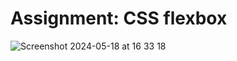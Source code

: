 # Assignment: CSS flexbox

![Screenshot 2024-05-18 at 16 33 18](https://github.com/KunnikarB/flexbox/assets/138579856/4208e7d9-093b-43a8-a18d-36300ccec00b)
